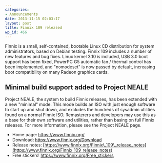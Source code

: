 ```yaml
---
categories:
- Announcements
date: 2013-11-15 02:03:17
layout: post
title: Finnix 109 released
wp_id: 466
---
```

Finnix is a small, self-contained, bootable Linux CD distribution for system administrators, based on Debian testing. Finnix 109 includes a number of new features and bug fixes. Linux kernel 3.10 is included, USB 3.0 boot support has been fixed, PowerPC G5 automatic fan / thermal control has been implemented, and "nomodeset" is now passed by default, increasing boot compatibility on many Radeon graphics cards.

## Minimal build support added to Project NEALE

Project NEALE, the system to build Finnix releases, has been extended with a new "minimal" mode. This mode builds an ISO with just enough software to start up and shut down, and excludes the hundreds of sysadmin utilities found on a normal Finnix ISO. Remasterers and developers may use this as a base for their own software and utilities, rather than basing on full Finnix releases. For more information, please see the Project NEALE page.

  * Home page: <https://www.finnix.org/>
  * Download: <https://www.finnix.org/Download>
  * Release notes: [https://www.finnix.org/Finnix\_109\_release_notes](https://www.finnix.org/Finnix_109_release_notes)
  * Free stickers! <https://www.finnix.org/Free_stickers>
